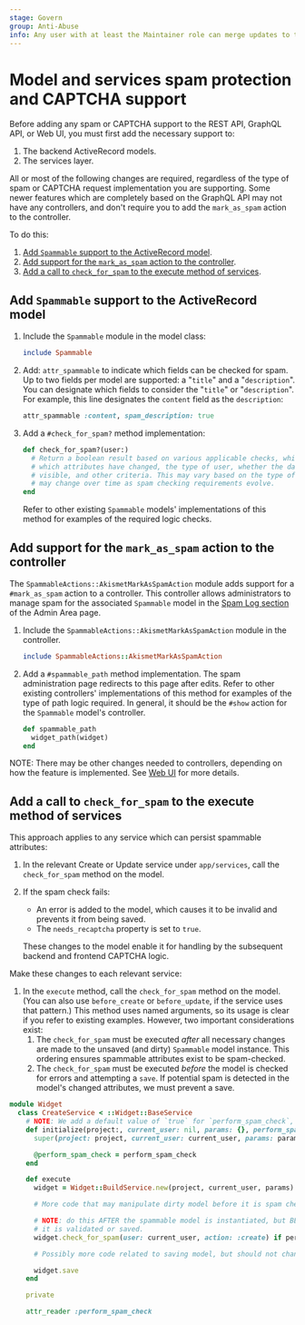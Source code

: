 ```yaml
---
stage: Govern
group: Anti-Abuse
info: Any user with at least the Maintainer role can merge updates to this content. For details, see https://docs.gitlab.com/ee/development/development_processes.html#development-guidelines-review.
---
```


# Model and services spam protection and CAPTCHA support

Before adding any spam or CAPTCHA support to the REST API, GraphQL API, or Web UI, you must
first add the necessary support to:

1. The backend ActiveRecord models.
1. The services layer.

All or most of the following changes are required, regardless of the type of spam or CAPTCHA request
implementation you are supporting. Some newer features which are completely based on the GraphQL API
may not have any controllers, and don't require you to add the `mark_as_spam` action to the controller.

To do this:

1. [Add `Spammable` support to the ActiveRecord model](#add-spammable-support-to-the-activerecord-model).
1. [Add support for the `mark_as_spam` action to the controller](#add-support-for-the-mark_as_spam-action-to-the-controller).
1. [Add a call to `check_for_spam` to the execute method of services](#add-a-call-to-check_for_spam-to-the-execute-method-of-services).

## Add `Spammable` support to the ActiveRecord model

1. Include the `Spammable` module in the model class:

   ```ruby
   include Spammable
   ```

1. Add: `attr_spammable` to indicate which fields can be checked for spam. Up to
   two fields per model are supported: a "`title`" and a "`description`". You can
   designate which fields to consider the "`title`" or "`description`". For example,
   this line designates the `content` field as the `description`:

   ```ruby
   attr_spammable :content, spam_description: true
   ```

1. Add a `#check_for_spam?` method implementation:

   ```ruby
   def check_for_spam?(user:)
     # Return a boolean result based on various applicable checks, which may include
     # which attributes have changed, the type of user, whether the data is publicly
     # visible, and other criteria. This may vary based on the type of model, and
     # may change over time as spam checking requirements evolve.
   end
   ```

   Refer to other existing `Spammable` models'
   implementations of this method for examples of the required logic checks.

## Add support for the `mark_as_spam` action to the controller

The `SpammableActions::AkismetMarkAsSpamAction` module adds support for a `#mark_as_spam` action
to a controller. This controller allows administrators to manage spam for the associated
`Spammable` model in the [Spam Log section](../../integration/akismet.md) of the Admin Area page.

1. Include the `SpammableActions::AkismetMarkAsSpamAction` module in the controller.

   ```ruby
   include SpammableActions::AkismetMarkAsSpamAction
   ```

1. Add a `#spammable_path` method implementation. The spam administration page redirects
   to this page after edits. Refer to other existing controllers' implementations
   of this method for examples of the type of path logic required. In general, it should
   be the `#show` action for the `Spammable` model's controller.

   ```ruby
   def spammable_path
     widget_path(widget)
   end
   ```

NOTE:
There may be other changes needed to controllers, depending on how the feature is
implemented. See [Web UI](web_ui.md) for more details.

## Add a call to `check_for_spam` to the execute method of services

This approach applies to any service which can persist spammable attributes:

1. In the relevant Create or Update service under `app/services`, call the `check_for_spam` method on the model.
1. If the spam check fails:
   - An error is added to the model, which causes it to be invalid and prevents it from being saved.
   - The `needs_recaptcha` property is set to `true`.

   These changes to the model enable it for handling by the subsequent backend and frontend CAPTCHA logic.

Make these changes to each relevant service:

1. In the `execute` method, call the `check_for_spam` method on the model.
   (You can also use `before_create` or `before_update`, if the service
   uses that pattern.) This method uses named arguments, so its usage is clear if
   you refer to existing examples. However, two important considerations exist:
   1. The `check_for_spam` must be executed _after_ all necessary changes are made to
      the unsaved (and dirty) `Spammable` model instance. This ordering ensures
      spammable attributes exist to be spam-checked.
   1. The `check_for_spam` must be executed _before_ the model is checked for errors and
      attempting a `save`. If potential spam is detected in the model's changed attributes, we must prevent a save.

```ruby
module Widget
  class CreateService < ::Widget::BaseService
    # NOTE: We add a default value of `true` for `perform_spam_check`, because spam checking is likely to be necessary.
    def initialize(project:, current_user: nil, params: {}, perform_spam_check: true)
      super(project: project, current_user: current_user, params: params)

      @perform_spam_check = perform_spam_check
    end

    def execute
      widget = Widget::BuildService.new(project, current_user, params).execute

      # More code that may manipulate dirty model before it is spam checked.

      # NOTE: do this AFTER the spammable model is instantiated, but BEFORE
      # it is validated or saved.
      widget.check_for_spam(user: current_user, action: :create) if perform_spam_check

      # Possibly more code related to saving model, but should not change any attributes.

      widget.save
    end

    private

    attr_reader :perform_spam_check
```
